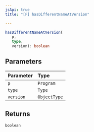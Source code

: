 ```yaml
---
jsApi: true
title: "[F] hasDifferentNameAtVersion"

---
```

```ts
hasDifferentNameAtVersion(
   p, 
   type, 
   version): boolean
```

## Parameters

| Parameter | Type |
| :------ | :------ |
| `p` | `Program` |
| `type` | `Type` |
| `version` | `ObjectType` |

## Returns

`boolean`
